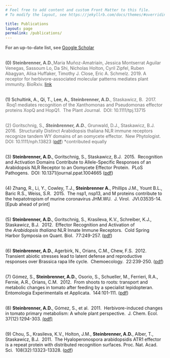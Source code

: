 ```yaml
---
# Feel free to add content and custom Front Matter to this file.
# To modify the layout, see https://jekyllrb.com/docs/themes/#overriding-theme-defaults

title: Publications
layout: page
permalink: /publications/
---
```


<div class="paragraph"><span style="color:rgb(102, 102, 102)">
<strong>For an up-to-date list, see </strong></span><a href="https://scholar.google.com/citations?user=CVyh4joAAAAJ&hl=en">Google Scholar</a><span style="color:rgb(102, 102, 102)"></span><br /><br />

(0) <strong style="color:rgb(102, 102, 102)">Steinbrenner, A.D.</strong><span style="color:rgb(102, 102, 102)">,Maria Muñoz-Amatriaín, Jessica Montserrat Aguilar Venegas, Sassoum Lo, Da Shi, Nicholas Holton, Cyril Zipfel, Ruben Abagyan, Alisa Huffaker, Timothy J. Close, Eric A. Schmelz. 2019. A receptor for herbivore-associated molecular patterns mediates plant immunity. BioRxiv. <a href="https://www.biorxiv.org/content/10.1101/679803v1">link</a><br /><br />

(1)&nbsp;Schultink, A., Qi, T., Lee, A.,&nbsp;<strong style="color:rgb(102, 102, 102)">Steinbrenner, A.D.</strong><span style="color:rgb(102, 102, 102)">, Staskawicz, B. &nbsp;2017. &nbsp;Roq1 mediates recognition of the Xanthomonas and Pseudomonas effector proteins XopQ and HopQ1. &nbsp;The Plant Journal. &nbsp;DOI: 10.1111/tpj.13715</span><br /><br />

<span style="color:rgb(102, 102, 102)">(2) Goritschnig, S.*,&nbsp;<strong>Steinbrenner, A.D.*</strong>, Grunwald, D.J., Staskawicz, B.J.&nbsp; 2016.&nbsp;&nbsp;</span><span style="color:rgb(102, 102, 102)">Structurally Distinct Arabidopsis thaliana NLR immune receptors recognize tandem WY domains of an oomycete effector.&nbsp; New Phytologist.&nbsp; DOI: 10.1111/nph.13823 (</span><a href="https://drive.google.com/open?id=0B7L6E_qjKUdXRjZWMF9BbW5sTTA">pdf</a><span style="color:rgb(102, 102, 102)">)</span><span style="color:rgb(102, 102, 102)">&nbsp;*contributed equally<br /><br />

(3)&nbsp;<strong>Steinbrenner, A.D.</strong>, Goritschnig, S., Staskawicz, B.J.&nbsp; 2015.&nbsp; Recognition and Activation Domains Contribute to Allele-Specific Responses of an Arabidopsis NLR Receptor to an Oomycete Effector Protein.&nbsp; PLoS Pathogens.&nbsp; DOI: 10.1371/journal.ppat.1004665 (<a href="https://drive.google.com/open?id=0B7L6E_qjKUdXNG1MdjdNcEVjMjg&amp;authuser=0">pdf</a>)<br />

<br />(4) Zhang, R., Li, Y., Cowley, T.J.,&nbsp;<strong>Steinbrenner A.</strong>, Phillips J.M., Yount B.L., Baric R.S., Weiss, S.R.&nbsp; 2015.&nbsp; The nsp1, nsp13, and M proteins contribute to the hepatotropism of murine coronavirus JHM.WU.&nbsp; J. Virol.&nbsp; JVI.03535-14. [Epub ahead of print]<br />

<br />(5)&nbsp;<strong>Steinbrenner, A.D.</strong>, Goritschnig, S., Krasileva, K.V., Schreiber, K.J., Staskawicz, B.J.&nbsp; 2012.&nbsp; Effector Recognition and Activation of the&nbsp;<em>Arabidopsis thaliana&nbsp;</em>NLR Innate Immune Receptors.&nbsp; Cold Spring Harbor Symposia on Quant. Biol.&nbsp; 77:249-257. (<a href="https://drive.google.com/open?id=0B7L6E_qjKUdXbVRZM0syQVRBcDA&amp;authuser=0">pdf</a>)<br />

<br />(6)&nbsp;<strong>Steinbrenner, A.D.</strong>, Agerbirk, N., Orians, C.M., Chew, F.S.&nbsp; 2012.&nbsp; Transient abiotic stresses lead to latent defense and reproductive responses over Brassica rapa life cycle.&nbsp; Chemoecology.&nbsp; 22:239-250. (<a href="https://drive.google.com/open?id=0B7L6E_qjKUdXMzVlX0VuQUl1aVE&amp;authuser=0">pdf</a>)<br />

<br />(7) G&oacute;mez, S.,&nbsp;<strong>Steinbrenner, A.D.</strong>, Osorio, S., Schueller, M., Ferrieri, R.A., Fernie, A.R., Orians, C.M.&nbsp; 2012.&nbsp; From shoots to roots: transport and metabolic changes in tomato after feeding by a specialist lepidopteran.&nbsp; Entomologia Experimentalis et Applicata.&nbsp; 144:101-111. (<a href="https://drive.google.com/open?id=0B7L6E_qjKUdXaTRhN3hoMFp0OHc&amp;authuser=0">pdf</a>)<br />

<br />(8)&nbsp;<strong>Steinbrenner, A.D.</strong>, G&oacute;mez, S., et al.&nbsp; 2011.&nbsp; Herbivore-induced changes in tomato primary metabolism: A whole plant perspective.&nbsp; J. Chem. Ecol.&nbsp; 37(12):1294-303.&nbsp;<a href="https://drive.google.com/open?id=0B7L6E_qjKUdXcTlIdGRsZjRsWVk&amp;authuser=0">(pdf)</a><br />

<br />(9) Chou, S., Krasileva, K.V., Holton, J.M.,&nbsp;<strong>Steinbrenner, A.D.</strong>, Alber, T., Staskawicz, B.J.&nbsp; 2011.&nbsp; The Hyaloperonospora arabidopsidis ATR1 effector is a repeat protein with distributed recognition surfaces. Proc. Nat. Acad. Sci.&nbsp; 108(32):13323-13328. (<a href="https://drive.google.com/open?id=0B7L6E_qjKUdXM3NTeXd4ZnpRUWM&amp;authuser=0">pdf</a>)</span></div>